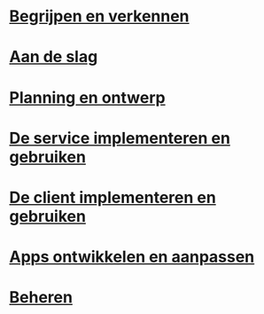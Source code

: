 # [Begrijpen en verkennen](/rights-management/understand-explore/azure-rights-management)
# [Aan de slag](/rights-management/get-started/requirements-azure-rms)
# [Planning en ontwerp](/rights-management/plan-design/deployment-roadmap)
# [De service implementeren en gebruiken](/rights-management/deploy-use/activate-service)
# [De client implementeren en gebruiken](/rights-management/rms-client/use-client)
# [Apps ontwikkelen en aanpassen](/rights-management/develop/developers-guide)
# [Beheren](/rights-management/administer/administer-powershell)


<!--HONumber=Jun16_HO4-->


